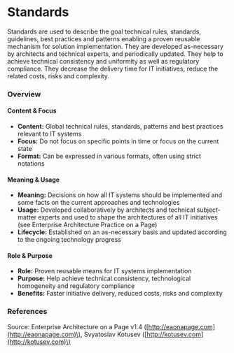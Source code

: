 # Standards

Standards are used to describe the goal technical rules, standards, guidelines, best practices and patterns enabling a proven reusable mechanism for solution implementation. They are developed as-necessary by architects and technical experts, and periodically updated. They help to achieve technical consistency and uniformity as well as regulatory compliance. They decrease the delivery time for IT initiatives, reduce the related costs, risks and complexity.

### Overview

#### Content & Focus

* **Content:** Global technical rules, standards, patterns and best practices relevant to IT systems
* **Focus:** Do not focus on specific points in time or focus on the current state
* **Format:** Can be expressed in various formats, often using strict notations

#### Meaning & Usage

* **Meaning:** Decisions on how all IT systems should be implemented and some facts on the current approaches and technologies
* **Usage:** Developed collaboratively by architects and technical subject-matter experts and used to shape the architectures of all IT initiatives \(see Enterprise Architecture Practice on a Page\)
* **Lifecycle:** Established on an as-necessary basis and updated according to the ongoing technology progress

#### Role & Purpose

* **Role:** Proven reusable means for IT systems implementation
* **Purpose:** Help achieve technical consistency, technological homogeneity and regulatory compliance
* **Benefits:** Faster initiative delivery, reduced costs, risks and complexity

### References

Source: Enterprise Architecture on a Page v1.4 \([http://eaonapage.com](http://eaonapage.com)\), Svyatoslav Kotusev \([http://kotusev.com](http://kotusev.com)\)

